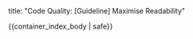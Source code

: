 <frontmatter>
title: "Code Quality: [Guideline] Maximise Readability"
</frontmatter>

{{container_index_body | safe}}
